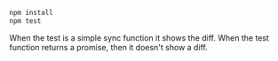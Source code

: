 ```sh
npm install
npm test
```

When the test is a simple sync function it shows the diff. When the test function returns a promise, then it doesn't show a diff.